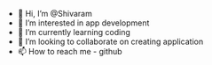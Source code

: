 - 👋 Hi, I’m @Shivaram
- 👀 I’m interested in app development 
- 🌱 I’m currently learning coding 
- 💞️ I’m looking to collaborate on creating application 
- 📫 How to reach me - github

<!---
Shivarammm/Shivarammm is a ✨ special ✨ repository because its `README.md` (this file) appears on your GitHub profile.
You can click the Preview link to take a look at your changes.
--->
